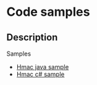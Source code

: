# Code samples

## Description
Samples

* [Hmac java sample](hmacSampleJava.md)
* [Hmac c# sample](hmacSampleCsharp.md)

